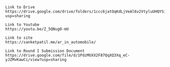     Link to Drive
    https://drive.google.com/drive/folders/1ccc6jatOqKdLjVeAl6v2VtyluUHQYSiB?usp=sharing

    Link to Youtube
    https://youtu.be/Z_5QNug0-mU

    Link to site
    https://sanketpatil.me/ar_in_automobile/

    Link to Round I Submission Document
    https://drive.google.com/file/d/1PdzMUXX2F87QqXQ3Xq_eC-yJZMvKawCi/view?usp=sharing
